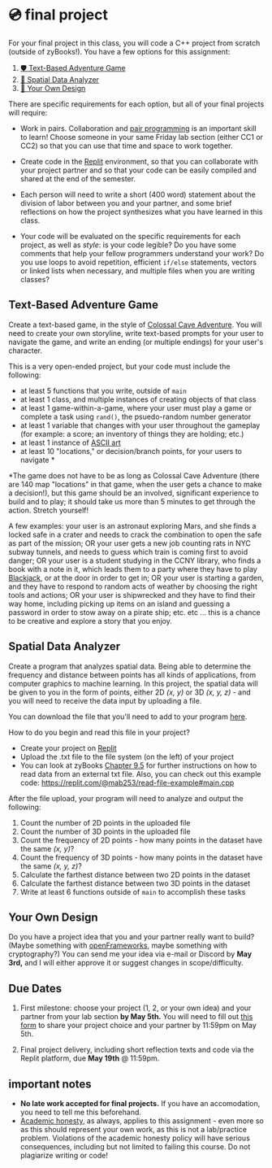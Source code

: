 # 💿 final project

For your final project in this class, you will code a C++ project from scratch (outside of zyBooks!). You have a few options for this assignment:

1. [🛡 Text-Based Adventure Game](#text-based-adventure-game)
2. [🧊 Spatial Data Analyzer](#spatial-data-analyzer)
3. [🎨 Your Own Design](#your-own-design)

There are specific requirements for each option, but all of your final projects will require:

- Work in pairs. Collaboration and [pair programming](https://www.newyorker.com/magazine/2018/12/10/the-friendship-that-made-google-huge) is an important skill to learn! Choose someone in your same Friday lab section (either CC1 or CC2) so that you can use that time and space to work together.

- Create code in the [Replit](https://replit.com/) environment, so that you can collaborate with your project partner and so that your code can be easily compiled and shared at the end of the semester.

- Each person will need to write a short (400 word) statement about the division of labor between you and your partner, and some brief reflections on how the project synthesizes what you have learned in this class.

- Your code will be evaluated on the specific requirements for each project, as well as _style_: is your code legible? Do you have some comments that help your fellow programmers understand your work? Do you use loops to avoid repetition, efficient `if/else` statements, vectors or linked lists when necessary, and multiple files when you are writing classes?

## Text-Based Adventure Game

Create a text-based game, in the style of [Colossal Cave Adventure](https://grack.com/demos/adventure/). You will need to create your own storyline, write text-based prompts for your user to navigate the game, and write an ending (or multiple endings) for your user's character.

This is a very open-ended project, but your code must include the following:
- at least 5 functions that you write, outside of `main`
- at least 1 class, and multiple instances of creating objects of that class
- at least 1 game-within-a-game, where your user must play a game or complete a task using `rand()`, the psuedo-random number generator
- at least 1 variable that changes with your user throughout the gameplay (for example: a score; an inventory of things they are holding; etc.)
- at least 1 instance of [ASCII art](https://www.asciiart.eu/)
- at least 10 "locations," or decision/branch points, for your users to navigate *

*The game does not have to be as long as Colossal Cave Adventure (there are 140 map "locations" in that game, when the user gets a chance to make a decision!), but this game should be an involved, significant experience to build and to play; it should take us more than 5 minutes to get through the action. Stretch yourself!

A few examples: your user is an astronaut exploring Mars, and she finds a locked safe in a crater and needs to crack the combination to open the safe as part of the mission; OR your user gets a new job counting rats in NYC subway tunnels, and needs to guess which train is coming first to avoid danger; OR your user is a student studying in the CCNY library, who finds a book with a note in it, which leads them to a party where they have to play [Blackjack](https://en.wikipedia.org/wiki/Blackjack), or at the door in order to get in; OR your user is starting a garden, and they have to respond to random acts of weather by choosing the right tools and actions; OR your user is shipwrecked and they have to find their way home, including picking up items on an island and guessing a password in order to stow away on a pirate ship; etc. etc ... this is a chance to be creative and explore a story that you enjoy.

## Spatial Data Analyzer

Create a program that analyzes spatial data. Being able to determine the frequency and distance between points has all kinds of applications, from computer graphics to machine learning. In this project, the spatial data will be given to you in the form of points, either 2D _(x, y)_ or 3D _(x, y, z)_ - and you will need to receive the data input by uploading a file.

You can download the file that you'll need to add to your program [here](https://cs103-proton.glitch.me/1m.txt).

How to do you begin and read this file in your project?
- Create your project on [Replit](https://replit.com/)
- Upload the .txt file to the file system (on the left) of your project
- You can look at zyBooks [Chapter 9.5](https://learn.zybooks.com/zybook/CUNYCSC10300BlountSpring2023/chapter/9/section/5) for further instructions on how to read data from an external txt file. Also, you can check out this example code: https://replit.com/@mab253/read-file-example#main.cpp

After the file upload, your program will need to analyze and output the following:

1. Count the number of 2D points in the uploaded file
2. Count the number of 3D points in the uploaded file
3. Count the frequency of 2D points - how  many points in the dataset have the same _(x, y)_?
4. Count the frequency of 3D points - how  many points in the dataset have the same _(x, y, z)_?
5. Calculate the farthest distance between two 2D points in the dataset
6. Calculate the farthest distance between two 3D points in the dataset
7. Write at least 6 functions outside of `main` to accomplish these tasks

## Your Own Design

Do you have a project idea that you and your partner really want to build? (Maybe something with [openFrameworks](https://openframeworks.cc/), maybe something with cryptography?) You can send me your idea via e-mail or Discord by **May 3rd,** and I will either approve it or suggest changes in scope/difficulty.

## Due Dates

1. First milestone: choose your project (1, 2, or your own idea) and your partner from your lab section **by May 5th.** You will need to fill out [this form](https://airtable.com/shraeiHt8vPUzNyQl) to share your project choice and your partner by 11:59pm on May 5th.

2. Final project delivery, including short reflection texts and code via the Replit platform, due **May 19th** @ 11:59pm.

## important notes

- **No late work accepted for final projects.** If you have an accomodation, you need to tell me this beforehand.
- [Academic honesty](https://github.com/mab253/cpp_spring23#academic-honesty-and-integrity), as always, applies to this assignment - even more so as this should represent your own work, as this is not a lab/practice problem. Violations of the academic honesty policy will have serious consequences, including but not limited to failing this course. Do not plagiarize writing or code!
